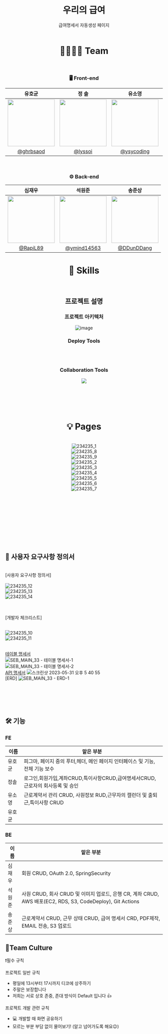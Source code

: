 <div align="center">

# 우리의 급여
급여명세서 자동생성 페이지
<br>
<br>


# 👨‍👩‍👦‍👦 Team

<br />


### 🖥 Front-end
|유호균|정 솔|유소영|김영택|
|:-:|:-:|:-:|:-:|
|<img src="https://avatars.githubusercontent.com/u/74657430?v=4" width=150>|<img src="https://i.imgur.com/FHz0HxW.png" width=150>|<img src="https://user-images.githubusercontent.com/114140840/234771212-e9aa7466-7197-4d9a-8322-3849a36786a0.png" width=150>|<img src="https://avatars.githubusercontent.com/u/74657430?v=4" width=150>|
|[@ghrbsaod](https://github.com/ghrbsaod)|[@lyssoi](https://github.com/lyssoi)|[@ysycoding](https://github.com/ghrbsaod)|[@kooduck168](https://github.com/kooduck168)

  
  
  
<br>

### ⚙️ Back-end
|심재우|석원준|송준상|
|:-:|:-:|:-:|
|<img src="https://i.imgur.com/6rizOL2.png" width=150>|<img src="https://i.imgur.com/VxPdMLO.png" width=150>|<img src="https://avatars.githubusercontent.com/u/74657430?v=4" width=150>|
|[@RapiL89](https://github.com/RapiL89)|[@ymind14563](https://github.com/ymind14563)|[@DDunDDang](https://github.com/DDunDDang)|
  
  
  
  
   
# 🔎 Skills

<br />

## 프로젝트 설명
### 프로젝트 아키텍처
![image](https://github.com/codestates-seb/seb43_main_033/assets/120348865/1f85e57c-2715-417f-af67-49d056ac8716)

### Deploy Tools

  <BR><BR>
### Collaboration Tools

<p>
  <img src="https://user-images.githubusercontent.com/61264510/194802015-8823f450-9df6-48dd-9474-dec2c331cfe5.svg">
</p>

<br /><br /><br /><br />

  
# 💡 Pages

<br />![234235_1](https://github.com/codestates-seb/seb43_main_033/assets/74657430/63232a40-24bf-43e5-9f8e-3b1268135682)
<br />![234235_8](https://github.com/codestates-seb/seb43_main_033/assets/74657430/e901ca30-5920-4dc3-8520-1dc1e7cf396e)
<br />![234235_9](https://github.com/codestates-seb/seb43_main_033/assets/74657430/557323f1-db48-46b2-8b34-305392ba8e48)
<br />![234235_2](https://github.com/codestates-seb/seb43_main_033/assets/74657430/bb8591d6-3ce6-4dad-914d-2e6809de585d)
<br />![234235_3](https://github.com/codestates-seb/seb43_main_033/assets/74657430/cec3acf9-f9cb-4680-bb89-6c03dc331a60)
<br />![234235_4](https://github.com/codestates-seb/seb43_main_033/assets/74657430/f6b34885-3b23-4721-b3d1-76962e235879)
<br />![234235_5](https://github.com/codestates-seb/seb43_main_033/assets/74657430/fb117af6-a0fd-402d-8f80-66888e72af59)
<br />![234235_6](https://github.com/codestates-seb/seb43_main_033/assets/74657430/e81bb797-b101-4037-bfeb-afb936924007)
<br />![234235_7](https://github.com/codestates-seb/seb43_main_033/assets/74657430/1d24c615-0a59-4366-be17-54934c381652)
    

<div align="center">
  
  
  <br /><br /><br /><br />


  
<br >
<div align="start">

<BR>
  <BR>
    <BR>


## :notebook: 사용자 요구사항 정의서
<br />[사용자 요구사항 정의서]
<BR>
<br />![234235_12](https://github.com/codestates-seb/seb43_main_033/assets/74657430/f890c110-f921-4326-a0c8-4705b6541cb3)
<br />![234235_13](https://github.com/codestates-seb/seb43_main_033/assets/74657430/a28d0c10-e918-4268-8f0b-8efa3dece016)
<br />![234235_14](https://github.com/codestates-seb/seb43_main_033/assets/74657430/ea623518-6373-437b-85e4-96124597871b)

<BR>
<br />[개발자 체크리스트]
<BR>
  
<br />![234235_10](https://github.com/codestates-seb/seb43_main_033/assets/74657430/cbe9b401-9844-46b1-9f1c-5d66f2a72e8c)
<br />![234235_11](https://github.com/codestates-seb/seb43_main_033/assets/74657430/605ecbaf-edfb-4b52-bda5-25bf0022f391)

<br />[테이블 명세서](https://drive.google.com/file/d/1YY5cIBqij1XBdhOTJc_Pm_puu4e_yrMx/view?usp=drive_link)
<br />![SEB_MAIN_33 - 테이블 명세서-1](https://github.com/codestates-seb/seb43_main_033/assets/120554681/0ce55fbc-9876-4e22-aec4-19929e2e6212)
<br />![SEB_MAIN_33 - 테이블 명세서-2](https://github.com/codestates-seb/seb43_main_033/assets/120554681/a53fe744-c113-44b4-94ab-d073fe239fdf)
<BR>
[API 명세서](https://rapil89.github.io/RapiL89.gitbhub.io/)
![스크린샷 2023-05-31 오후 5 40 55](https://github.com/codestates-seb/seb43_main_033/assets/120554681/8b299670-7a93-46b7-a571-97dc5b592cb9)
<BR>
[ERD]
![SEB_MAIN_33 - ERD-1](https://github.com/codestates-seb/seb43_main_033/assets/120554681/3e8557c7-9cae-4c75-9d71-2ed4a43731ec)

<BR>
  <BR>
    <BR>
      <BR>
      
## 🛠 기능
        
### FE

|이름|맡은 부분|
|---|---|
|유호균|피그마, 페이지 중의 푸터,헤더, 메인 페이지 인터페이스 및 기능, 전체 기능 보수 |
|정솔|로그인,회원가입,계좌CRUD,특이사항CRUD,급여명세서CRUD,근로자의 회사등록 및 승인|
|유소영|근로계약서 관리 CRUD, 사원정보 RUD,근무자의 캘런더 및 출퇴근,특이사항 CRUD |
|유호균||
        
        
### BE

|이름|맡은 부분|
|---|---|
|심재우|회원 CRUD, OAuth 2.0, SpringSecurity|
|석원준|사원 CRUD, 회사 CRUD 및 이미지 업로드, 은행 CR, 계좌 CRUD, AWS 배포(EC2, RDS, S3, CodeDeploy), Git Actions|
|송준상|근로계약서 CRUD, 근무 상태 CRUD, 급여 명세서 CRD, PDF제작, EMAIL 전송, S3 업로드|
  
  
## 🍵Team Culture
❗필수 규칙

프로젝트 일반 규칙
- 평일에 13시부터 17시까지 디코에 상주하기
- 주말은 보장합니다
- 저희는 서로 상호 존중, 존대 방식이 Default 입니다 👍


프로젝트 개발 관련 규칙
- 💻 개발할 때 화면 공유하기
- 모르는 부분 부담 없이 물어보기! (알고 넘어가도록 해요😉) 
